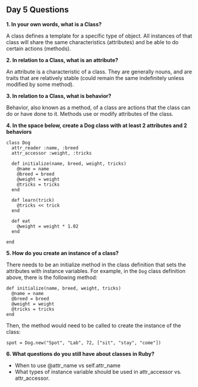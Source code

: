 ## Day 5 Questions

**1. In your own words, what is a Class?**

A class defines a template for a specific type of object. All instances of that class will share the same characteristics (attributes) and be able to do certain actions (methods).

**2. In relation to a Class, what is an attribute?**

An attribute is a characteristic of a class. They are generally nouns, and are traits that are relatively stable (could remain the same indefinitely unless modified by some method).

**3. In relation to a Class, what is behavior?**

Behavior, also known as a method, of a class are actions that the class can do or have done to it. Methods use or modify attributes of the class.

**4. In the space below, create a Dog class with at least 2 attributes and 2 behaviors**

```
class Dog
  attr_reader :name, :breed
  attr_accessor :weight, :tricks

  def initialize(name, breed, weight, tricks)
    @name = name
    @breed = breed
    @weight = weight
    @tricks = tricks
  end

  def learn(trick)
    @tricks << trick
  end

  def eat
    @weight = weight * 1.02
  end

end
```
**5. How do you create an instance of a class?**

There needs to be an initialize method in the class definition that sets the attributes with instance variables. For example, in the `Dog` class definition above, there is the following method:
```
def initialize(name, breed, weight, tricks)
  @name = name
  @breed = breed
  @weight = weight
  @tricks = tricks
end
```

Then, the method would need to be called to create the instance of the class:

```
spot = Dog.new("Spot", "Lab", 72, ["sit", "stay", "come"])
```

**6. What questions do you still have about classes in Ruby?**

- When to use @attr_name vs self.attr_name
- What types of instance variable should be used in attr_accessor vs. attr_accessor.

